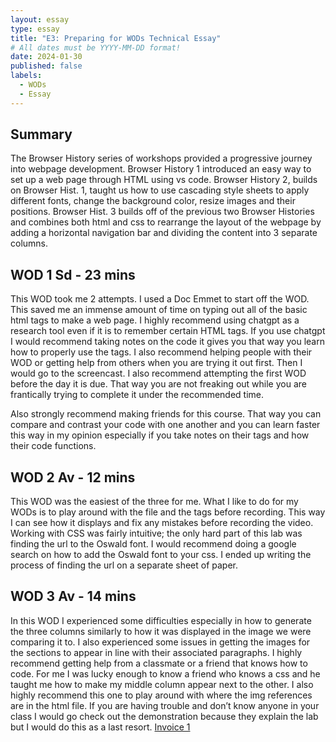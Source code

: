 ```yaml
---
layout: essay
type: essay
title: "E3: Preparing for WODs Technical Essay"
# All dates must be YYYY-MM-DD format!
date: 2024-01-30
published: false
labels:
  - WODs
  - Essay
---
```


## Summary

The Browser History series of workshops provided a progressive journey into webpage development. Browser History 1 introduced an easy way to set up a web page through HTML using vs code. Browser History 2, builds on Browser Hist. 1, taught us how to use cascading style sheets to apply different fonts, change the background color, resize images and their positions. Browser Hist. 3 builds off of the previous two Browser Histories and combines both html and css to rearrange the layout of the webpage by adding a horizontal navigation bar and dividing the content into 3 separate columns.


## WOD 1 Sd - 23 mins

This WOD took me 2 attempts. I used a Doc Emmet to start off  the WOD. This saved me an immense amount of time on typing out all of the basic html tags to make a web page. I highly recommend using chatgpt as a research tool even if it is to remember certain HTML tags. If you use chatgpt I would recommend taking notes on the code it gives you that way you learn how to properly use the tags. I also recommend helping people with their WOD or getting help from others when you are trying it out first. Then I would go to the screencast. I also recommend attempting the first WOD before the day it is due. That way you are not freaking out while you are frantically trying to complete it under the recommended time.

Also strongly recommend making friends for this course. That way you can compare and contrast your code with one another and you can learn faster this way in my opinion especially if you take notes on their tags and how their code functions.

## WOD 2 Av - 12 mins

This WOD was the easiest of the three for me. What I like to do for my WODs is to play around with the file and the tags before recording. This way I can see how it displays and fix any mistakes before recording the video. Working with CSS was fairly intuitive; the only hard part of this lab was finding the url to the Oswald font. I would recommend doing a google search on how to add the Oswald font to your css. I ended up writing the process of finding the url on a separate sheet of paper.

## WOD 3 Av - 14 mins

In this WOD I experienced some difficulties especially in how to generate the three columns similarly to how it was displayed in the image we were comparing it to. I also experienced some issues in getting the images for the sections to appear in line with their associated paragraphs. I highly recommend getting help from a classmate or a friend that knows how to code. For me I was lucky enough to know a friend who knows a css and he taught me how to make my middle column appear next to the other. I also highly recommend this one to play around with where the img references are in the html file. If you are having trouble and don’t know anyone in your class I would go check out the demonstration because they explain the lab but I would do this as a last resort.
[Invoice 1](https://dport96.github.io/ITM352/morea/060.expressions-operators/experience-preparing-for-WOD.html)
